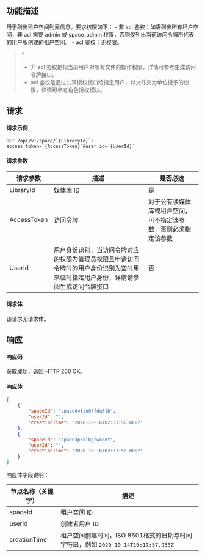 ## 功能描述

用于列出租户空间列表信息。要求权限如下：
    - 非 acl 鉴权：如需列出所有租户空间，非 acl 需要 admin 或 space_admin 权限，否则仅列出当前访问令牌所代表的用户所创建的租户空间。
    - acl 鉴权：无权限。

>?
>- 非 acl 鉴权是指当前用户对所有文件的操作权限，详情可参考生成访问令牌接口。
>- acl 鉴权是通过共享授权接口给指定用户，以文件夹为单位授予的权限，详情可参考角色授权模块。
>

## 请求

#### 请求示例

```
GET /api/v1/space/`{LibraryId}`?access_token=`{AccessToken}`&user_id=`{UserId}`
```

#### 请求参数


| 请求参数     | 描述    | 是否必选      |
|  -----|  ---| -----|
 |LibraryId|媒体库 ID|是  |
|AccessToken|访问令牌|对于公有读媒体库或租户空间，可不指定该参数，否则必须指定该参数|
|UserId|用户身份识别，当访问令牌对应的权限为管理员权限且申请访问令牌时的用户身份识别为空时用来临时指定用户身份，详情请参阅生成访问令牌接口|否|

#### 请求体

该请求无请求体。

## 响应

#### 响应码

获取成功，返回 HTTP 200 OK。

#### 响应体


```json
[
    {
        "spaceId": "space04fzo07fdq61b",
        "userId": "",
        "creationTime": "2020-10-16T02:31:50.000Z"
    },
    {
        "spaceId": "space3p5klbgcwndnt",
        "userId": "",
        "creationTime": "2020-10-16T02:31:50.000Z"
    }
]
```

响应体字段说明：


| 节点名称（关键字）     |描述                            |
| ---------------------- | ------ | 
|spaceId|租户空间 ID|
|userId|创建者用户 ID|
| creationTime|租户空间创建时间，ISO 8601格式的日期与时间字符串，例如 `2020-10-14T10:17:57.953Z`|

